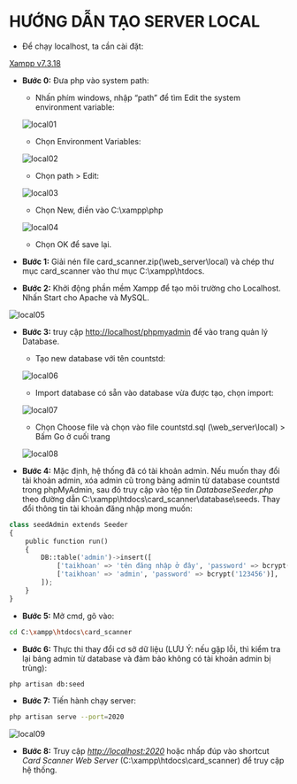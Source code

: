 # HƯỚNG DẪN TẠO SERVER LOCAL

- Để chạy localhost, ta cần cài đặt:

[Xampp v7.3.18](https://www.apachefriends.org/xampp-files/7.3.18/xampp-windows-x64-7.3.18-0-VC15-installer.exe)

- **Bước 0:** Đưa php vào system path:

  - Nhấn phím windows, nhập “path” để tìm Edit the system environment variable:

  ![local01](pictures/local01.png)

  - Chọn Environment Variables:

  ![local02](pictures/local02.png)

  - Chọn path > Edit:

  ![local03](pictures/local03.png)

  - Chọn New, điền vào C:\xampp\php

  ![local04](pictures/local04.png)

  - Chọn OK để save lại.

- **Bước 1:** Giải nén file card_scanner.zip(\web_server\local\) và chép thư mục card_scanner vào thư mục C:\xampp\htdocs.
- **Bước 2:** Khởi động phần mềm Xampp để tạo môi trường cho Localhost. Nhấn Start cho Apache và MySQL.

![local05](pictures/local05.png)

- **Bước 3:** truy cập <http://localhost/phpmyadmin> để vào trang quản lý Database.
  - Tạo new database với tên countstd:

  ![local06](pictures/local06.png)

  - Import database có sẵn vào database vừa được tạo, chọn import:

  ![local07](pictures/local07.png)

  - Chọn Choose file và chọn vào file countstd.sql (\web_server\local\) > Bấm Go ở cuối trang

  ![local08](pictures/local08.png)

- **Bước 4:** Mặc định, hệ thống đã có tài khoản admin. Nếu muốn thay đổi tài khoản admin, xóa admin cũ trong bảng admin từ database countstd trong phpMyAdmin, sau đó truy cập vào tệp tin _DatabaseSeeder.php_ theo đường dẫn C:\xampp\htdocs\card_scanner\database\seeds. Thay đổi thông tin tài khoản đăng nhập mong muốn:

```python
class seedAdmin extends Seeder
{
    public function run()
    {
        DB::table('admin')->insert([
            ['taikhoan' => 'tên đăng nhập ở đây', 'password' => bcrypt('Mật khẩu ở đây')],
            ['taikhoan' => 'admin', 'password' => bcrypt('123456')],
        ]);
    }
}
```

- **Bước 5:** Mở cmd, gõ vào:

```bash
cd C:\xampp\htdocs\card_scanner
```

- **Bước 6:** Thực thi thay đổi cơ sở dữ liệu (LƯU Ý: nếu gặp lỗi, thì kiểm tra lại bảng admin từ database và đảm bảo không có tài khoản admin bị trùng):

```bash
php artisan db:seed
```

- **Bước 7:** Tiến hành chạy server:

```bash
php artisan serve --port=2020
```

![local09](pictures/local09.png)

- **Bước 8:** Truy cập _<http://localhost:2020>_ hoặc nhấp đúp vào shortcut _Card Scanner Web Server_ (C:\xampp\htdocs\card_scanner) để truy cập hệ thống.

